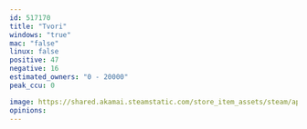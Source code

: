 ```yaml
---
id: 517170
title: "Tvori"
windows: "true"
mac: "false"
linux: false
positive: 47
negative: 16
estimated_owners: "0 - 20000"
peak_ccu: 0

image: https://shared.akamai.steamstatic.com/store_item_assets/steam/apps/517170/header.jpg?t=1602774624
opinions:
---
```


